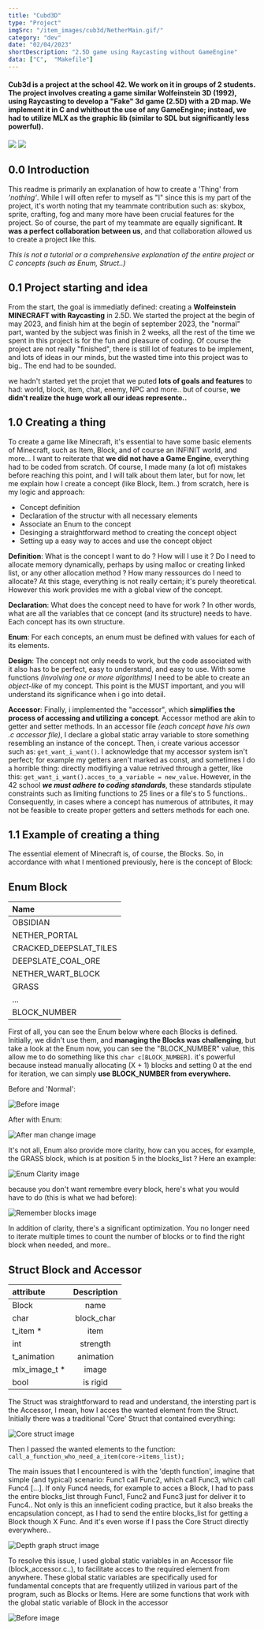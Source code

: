 ```yaml
---
title: "Cubd3D"
type: "Project"
imgSrc: "/item_images/cub3d/NetherMain.gif/"
category: "dev"
date: "02/04/2023"
shortDescription: "2.5D game using Raycasting without GameEngine"
data: ["C",  "Makefile"]
---
```


#### Cub3d is a project at the school 42. We work on it in groups of 2 students. The project involves creating a game similar Wolfeinstein 3D (1992), using Raycasting to develop a "Fake" 3d game (2.5D) with a 2D map. We implement it in C and whithout the use of any GameEngine; instead, we had to utilize MLX as the graphic lib (similar to SDL but significantly less powerful).

<img src="https://i.goopics.net/gn5v60.png" style="max-width:40%;" />
<img src="https://i.goopics.net/km1wsr.png" style="max-width:40%;" />

## 0.0 Introduction
This readme is primarily an explanation of how to create a 'Thing' from *'nothing'*. While I will often refer to myself as "I" since this is my part of the project, it's worth noting that my teammate contribution such as: skybox, sprite, crafting, fog and many more have been crucial features for the project. So of course, the part of my teammate are equally significant. **It was a perfect collaboration between us**, and that collaboration allowed us to create a project like this.

*This is not a tutorial or a comprehensive explanation of the entire project or C concepts (such as Enum, Struct..)*

## 0.1 Project starting and idea

From the start, the goal is immediatly defined: creating a **Wolfeinstein MINECRAFT with Raycasting** in 2.5D. We started the project at the begin of may 2023, and finish him at the begin of september 2023, the "normal" part, wanted by the subject was finish in 2 weeks, all the rest of the time we spent in this project is for the fun and pleasure of coding. Of course the project are not really "finished", there is still lot of features to be implement, and lots of ideas in our minds, but the wasted time into this project was to big.. The end had to be sounded. 

we hadn't started yet the projet that we puted **lots of goals and features** to had: world, block, item, chat, enemy, NPC and more.. but of course, **we didn't realize the huge work all our ideas represente..**


## 1.0 Creating a thing

To create a game like Minecraft, it's essential to have some basic elements of Minecraft, such as Item, Block, and of course an INFINIT world, and more... I want to reiterate that **we did not have a Game Engine**, everything had to be coded from scratch. Of course, I made many (a lot of) mistakes before reaching this point, and I will talk about them later, but for now, let me explain how I create a concept (like Block, Item..) from scratch, here is my logic and approach:

- Concept definition 
- Declaration of the structur with all necessary elements
- Associate an Enum to the concept
- Desinging a straightforward method to creating the concept object
- Setting up a easy way to acces and use the concept object

**Definition**: What is the concept I want to do ? How will I use it ? Do  I need to allocate memory dynamically, perhaps by using malloc or creating linked list, or any other allocation method ? How many ressources do I need to allocate? At this stage, everything is not really certain; it's purely theoretical. However this work provides me with a global view of the concept.

**Declaration**: What does the concept need to have for work ? In other words, what are all the variables that ce concept (and its structure) needs to have. Each concept has its own structure.

**Enum**: For each concepts, an enum must be defined with values for each of its elements.

**Design**: The concept not only needs to work, but the code associated with it also has to be perfect, easy to understand, and easy to use. With some functions *(involving one or more algorithms)* I need to be able to create an *object-like* of my concept. This point is the MUST important, and you will understand its significance when i go into detail.

**Accessor**: Finally, i implemented the "accessor", which **simplifies the process of accessing and utilizing a concept**. Accessor method are akin to getter and setter methods. In an accessor file *(each concept have his own .c accessor file)*, I declare a global static array variable to store something resembling an instance of the concept. Then, i create various accessor such as: ```get_want_i_want()```. I acknowledge that my accessor system isn't perfect; for example my getters aren't marked as const, and sometimes I do a horrible thing: directly modifiying a value retrived through a getter, like this: ```get_want_i_want().acces_to_a_variable = new_value```. However, in  the 42 school  **_we must adhere to coding standards_**, these standards stipulate constraints such as limiting functions to 25 lines or a file's to 5 functions.. Consequently, in cases where a concept has numerous of attributes, it may not be feasible to create proper getters and setters methods for each one.


## 1.1 Example of creating a thing

The essential element of Minecraft is, of course, the Blocks. So, in accordance with what I mentioned previously, here is the concept of Block:

## Enum Block

| Name      |
| :---           |
| 	OBSIDIAN |
|	NETHER_PORTAL |
|	CRACKED_DEEPSLAT_TILES |
|	DEEPSLATE_COAL_ORE |
|	NETHER_WART_BLOCK |
|	GRASS |
| ... |
| BLOCK_NUMBER |

First of all, you can see the Enum below where each Blocks is defined. Initially, we didn't use them, and **managing the Blocks was challenging**, but take a look at the Enum now, you can see the "BLOCK_NUMBER" value, this allow me to do something  like this ```char c[BLOCK_NUMBER]```. it's powerful because instead manually allocating (X + 1) blocks and setting 0 at the end for iteration, we can simply **use BLOCK_NUMBER from everywhere.**

Before and 'Normal':

![Before image](/item_images/cub3d/BeforeManChange.png)

After with Enum:

![After man change image](/item_images/cub3d/AfterManChange.png)

It's not all, Enum also provide more clarity, how can you acces, for example, the GRASS block, which is at position 5 in the blocks_list ? Here an example:

![Enum Clarity image](/item_images/cub3d/EnumClarity.png)

because you don't want remembre every block, here's what you would have to do (this is what we had before):

![Remember blocks image](/item_images/cub3d/RememberBlocks.png)

In addition of clarity, there's a significant optimization. You no longer need to iterate multiple times to count the number of blocks or to find the right block when needed, and more..

## Struct Block and Accessor

| attribute      | Description |
| :---           |    :----:   |
|	Block		 |	name        |
|	char	|		block_char |
|	t_item	*|		item |
|	int		|		strength |
|	t_animation	|	animation |
|	mlx_image_t	*|	image |
|	bool	|		is rigid |

The Struct was straightforward to read and understand, the intersting part is the Accessor, I mean, how I acces the wanted element from the Struct. Initially there was a traditional 'Core' Struct that contained everything:

![Core struct image](/item_images/cub3d/CoreStruct.png)

Then I passed the wanted elements to the function:
```call_a_function_who_need_a_item(core->items_list);```

The main issues that I encountered is with the 'depth function', imagine that simple (and typical) scenario:
Func1 call Func2, which call Func3, which call Func4 [...]. If only Func4 needs, for example to acces a Block, I had to pass the entire blocks_list through Func1, Func2 and Func3 just for deliver it to Func4.. Not only is this an inneficient coding practice, but it also breaks the encapsulation concept, as I had to send the entire blocks_list for getting a Block though X Func. And it's even worse if I pass the Core Struct directly everywhere..

![Depth graph struct image](/item_images/cub3d/DepthGraph.png)

To resolve this issue, I used global static variables in an Accessor file (block_accessor.c..), to facilitate acces to the required element from anywhere. These global static variables are specifically used for fundamental concepts that are frequently utilized in various part of the program, such as Blocks or Items. Here are some functions that work with the global static variable of Block in the accessor

![Before image](/item_images/cub3d/GlobalAccessor.png)
